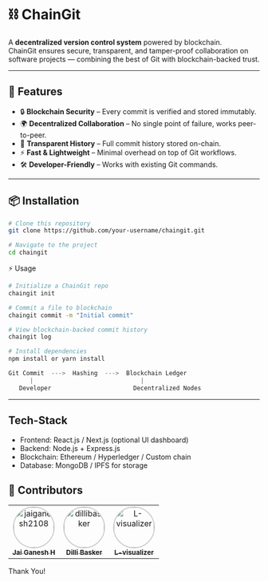 # ⛓️ ChainGit  

A **decentralized version control system** powered by blockchain.  
ChainGit ensures secure, transparent, and tamper-proof collaboration on software projects — combining the best of Git with blockchain-backed trust.  

---

## 🚀 Features  
- 🔒 **Blockchain Security** – Every commit is verified and stored immutably.  
- 🌍 **Decentralized Collaboration** – No single point of failure, works peer-to-peer.  
- 📜 **Transparent History** – Full commit history stored on-chain.  
- ⚡ **Fast & Lightweight** – Minimal overhead on top of Git workflows.  
- 🛠️ **Developer-Friendly** – Works with existing Git commands.  

---

## 📦 Installation  

```bash
# Clone this repository
git clone https://github.com/your-username/chaingit.git

# Navigate to the project
cd chaingit
```

⚡ Usage

```bash
# Initialize a ChainGit repo
chaingit init  

# Commit a file to blockchain
chaingit commit -m "Initial commit"

# View blockchain-backed commit history
chaingit log

# Install dependencies
npm install or yarn install
```

```rust
Git Commit  --->  Hashing  --->  Blockchain Ledger
      |                              |
   Developer                       Decentralized Nodes

```

---

## Tech-Stack

- Frontend: React.js / Next.js (optional UI dashboard)
- Backend: Node.js + Express.js
- Blockchain: Ethereum / Hyperledger / Custom chain
- Database: MongoDB / IPFS for storage

## 👥 Contributors
<table>
  <tr>
    <td align="center">
      <a href="https://github.com/jaiganesh2108">
        <img src="https://github.com/jaiganesh2108.png" width="80px" style="border-radius:50%; border:2px solid #ccc;" alt="jaiganesh2108"/>
        <br /><sub><b>Jai Ganesh H</b></sub>
      </a>
    </td>
    <td align="center">
      <a href="https://github.com/dillibasker">
        <img src="https://github.com/dillibasker.png" width="80px" style="border-radius:50%; border:2px solid #ccc;" alt="dillibasker"/>
        <br /><sub><b>Dilli Basker</b></sub>
      </a>
    </td>
    <td align="center">
      <a href="https://github.com/L-visualizer">
        <img src="https://github.com/L-visualizer.png" width="80px" style="border-radius:50%; border:2px solid #ccc;" alt="L-visualizer"/>
        <br /><sub><b>L-visualizer</b></sub>
      </a>
    </td>
  </tr>
</table>

Thank You!
